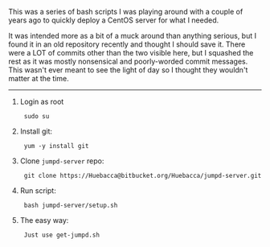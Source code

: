 This was a series of bash scripts I was playing around with a couple of 
years ago to quickly deploy a CentOS server for what I needed.

It was intended more as a bit of a muck around than anything serious, 
but I found it in an old repository recently and thought I should save 
it. There were a LOT of commits other than the two visible here, but I 
squashed the rest as it was mostly nonsensical and poorly-worded commit 
messages. This wasn't ever meant to see the light of day so I thought 
they wouldn't matter at the time.

---

1. Login as root

        sudo su

2. Install git:

        yum -y install git

        
3. Clone `jumpd-server` repo:

        git clone https://Huebacca@bitbucket.org/Huebacca/jumpd-server.git


4. Run script:

        bash jumpd-server/setup.sh
        
5. The easy way:

        Just use get-jumpd.sh
